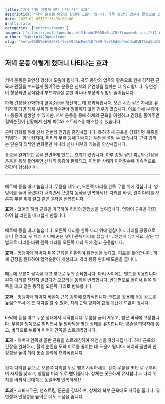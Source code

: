 ```yaml
---
title: "저녁 운동 이렇게 했더니 나타나는 효과"
description: "저녁 운동은 유연성 향상에 도움이 됩니다. 하루 동안의 업무와 활동으로 인해 경직된 근육과 관절을 부드럽게 풀어주는 운동은 신체의 유연성을 높이는 데 유리합니다. 유연성이 향상되면 움직임이 부드러워질 뿐만 아니라 부상의 위험도 줄어듭니다."
date: 2025-02-05T17:33:00+09:00
draft: false
categories: ["entertainment"]
images: ["https://img3.daumcdn.net/thumb/R658x0.q70/?fname=https://t1.daumcdn.net/news/202501/03/tenbody/20250103173002321rtxj.jpg", "https://t1.daumcdn.net/news/202501/03/tenbody/20250103173002557vzhg.gif", "https://t1.daumcdn.net/news/202501/03/tenbody/20250103173002841maps.gif", "https://t1.daumcdn.net/news/202501/03/tenbody/20250103173003135csdm.gif", "https://t1.daumcdn.net/news/202501/03/tenbody/20250103173003633jocd.gif"]
author: "kgkstn1423gmailcom"
slug: "%ec%a0%80%eb%85%81-%ec%9a%b4%eb%8f%99-%ec%9d%b4%eb%a0%87%ea%b2%8c-%ed%96%88%eb%8d%94%eb%8b%88-%eb%82%98%ed%83%80%eb%82%98%eb%8a%94-%ed%9a%a8%ea%b3%bc"
---
```


<h2 >저녁 운동 이렇게 했더니 나타나는 효과</h2> <figure ><img src="https://img3.daumcdn.net/thumb/R658x0.q70/?fname=https://t1.daumcdn.net/news/202501/03/tenbody/20250103173002321rtxj.jpg" alt=""/></figure> <p>저녁 운동은 유연성 향상에 도움이 됩니다. 하루 동안의 업무와 활동으로 인해 경직된 근육과 관절을 부드럽게 풀어주는 운동은 신체의 유연성을 높이는 데 유리합니다. 유연성이 향상되면 움직임이 부드러워질 뿐만 아니라 부상의 위험도 줄어듭니다.</p> <p>하체 긴장을 완화하여 혈액순환을 개선하는 데 효과적입니다. 오랜 시간 같은 자세를 유지하게 되면 하체 부위의 혈액순환이 원활하지 않은 경우가 많습니다. 이로 인해 부종이나 통증이 발생할 수 있지만, 저녁 운동을 통해 하체의 근육을 이완하고 긴장을 풀어주면 혈액순환이 원활해져 신체 피로와 스트레스를 해소할 수 있습니다.</p> <p>근력 강화를 통해 신체 전반의 건강을 증진시킵니다. 특히 하체 근육을 강화하면 체중을 지탱하는 힘이 커지며, 허리와 무릎 등에 가해지는 부담을 줄일 수 있습니다. 근력 강화는 단순히 외적인 변화뿐만 아니라 신체 내부의 기능을 향상시킵니다.</p> <p>통증을 완화하고 몸을 편안하게 만드는 효과가 있습니다. 하루 종일 쌓인 피로와 긴장을 운동을 통해 풀어주면 신체적 통증이 완화되고, 이러한 상태가 이어질수록 지속적으로 건강이 향상됩니다.</p> <hr /> <figure ><img src="https://t1.daumcdn.net/news/202501/03/tenbody/20250103173002557vzhg.gif" alt=""/></figure> <p>매트에 등을 대고 눕습니다. 무릎을 세우고, 오른쪽 다리를 왼쪽 무릎 위에 걸칩니다. 엉덩이를 들어 올렸다가 내리면서 브릿지 동작을 반복하세요. 다리를 바꿔, 왼쪽 다리를 오른쪽 무릎 위에 걸고 같은 동작을 반복합니다.</p> <p><strong>효과</strong> - 코어와 허리 근육을 자극하여 허리의 안정성을 높여줍니다. 엉덩이 근육을 강화하여 힙 라인을 매끄럽게 만듭니다.</p> <figure ><img src="https://t1.daumcdn.net/news/202501/03/tenbody/20250103173002841maps.gif" alt=""/></figure> <p>매트에 등을 대고 눕습니다. 오른쪽 다리를 왼쪽 다리 위에 걸칩니다. 다리를 공중으로 들어 올리고, 두 다리 사이에 손을 넣어 왼쪽 다리를 잡습니다. 천천히 당기세요. 같은 방법으로 다리를 바꿔 왼쪽 다리를 오른쪽 다리 위에 걸고 운동합니다.</p> <p><strong>효과</strong> - 엉덩이와 허벅지 뒤쪽 근육을 이완하여 유연성을 높이고, 피로를 풀어줍니다. 하체 긴장을 완화하여 혈액순환이 개선되고, 허리 통증 완화에 도움을 줍니다.</p> <figure ><img src="https://t1.daumcdn.net/news/202501/03/tenbody/20250103173003135csdm.gif" alt=""/></figure> <p>매트에 오른쪽 팔뚝을 대고 옆으로 누워 준비합니다. 다리 사이에는 밴드를 착용합니다. 왼쪽 다리를 천천히 벌렸다가 오므리는 동작을 반복합니다. 반대편으로 돌아서 왼쪽 팔뚝을 대고 같은 동작을 오른쪽 다리로 반복합니다.</p> <p><strong>효과</strong> - 엉덩이와 허벅지 바깥쪽 근육 강화에 효과적입니다. 밴드를 활용해 운동 강도를 높임으로써 더 큰 자극을 줄 수 있어, 하체 근력 강화와 균형 개선에 도움이 됩니다.</p> <figure ><img src="https://t1.daumcdn.net/news/202501/03/tenbody/20250103173003633jocd.gif" alt=""/></figure> <p>바닥에 등을 대고 누운 상태에서 시작합니다. 무릎을 굽혀 세우고, 발은 바닥에 고정합니다. 무릎을 양쪽으로 벌리면서 두 발바닥을 맞댄 상태를 유지합니다. 양손을 허벅지에 놓고, 바닥으로 누르며 허벅지 안쪽을 스트레칭합니다.</p> <p><strong>효과</strong> - 허벅지 안쪽과 골반 근육을 스트레칭하여 유연성을 향상시킵니다. 하체 근육의 긴장을 완화하고, 혈액 순환을 도와 피로를 줄이는 데 도움이 됩니다. 허리와 골반의 안정성을 높여 허리 통증 완화에 효과적입니다.</p> <figure ><img src="https://t1.daumcdn.net/news/202501/03/tenbody/20250103173004070ibio.gif" alt=""/></figure> <p>왼쪽 다리를 앞으로, 오른쪽 다리를 뒤로 뻗고 시작하세요. 왼쪽 무릎을 90도로 구부리며 자세를 낮추고, 양팔을 머리 위로 뻗어줍니다. 상체는 꼿꼿하게 유지합니다. 다리 위치를 바꿔서 반대쪽도 동일하게 반복하세요.</p> <p><strong>효과</strong> - 대퇴사두근, 햄스트링, 둔근을 강화하며, 상체와 복부 근육에도 자극을 줍니다. 유연성과 안정성을 높이는 데도 도움을 줍니다.</p>